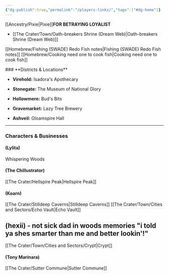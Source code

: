```yaml
---
{"dg-publish":true,"permalink":"/players-linkz/","tags":["#dg-home"]}
---
```


[[Ancestry/Pixie\|Pixie]]**FOR  BETRAYING LOYALIST**
- [[The Crater/Town/Oath-breakers Shrine (Dream Web)\|Oath-breakers Shrine (Dream Web)]]

[[Homebrew/Fishing (SWADE) Redo Fish notes\|Fishing (SWADE) Redo Fish notes]] [[Homebrew/Cooking need one to cook fish\|Cooking need one to cook fish]]
<div class="transclusion internal-embed is-loaded"><div class="markdown-embed">






</div></div>
### **Districts & Locations**

- **Virehold:** Isadora's Apothecary
    
- **Stonegate:** The Museum of National Glory
    
- **Hollowmere:** Bud's Bits
    
- **Gravemarket:** Lazy Tree Brewery
    
- **Ashveil:** Gloamspire Hall
    

---

### **Characters & Businesses**

#### **(Lylita)**
Whispering Woods



#### **(The Chillustrator)**
[[The Crater/Hellspire Peak\|Hellspire Peak]]

#### **(Koarn)**
[[The Crater/Stilldeep Caverns\|Stilldeep Caverns]]
[[The Crater/Town/Cities and Sectors/Echo Vault\|Echo Vault]]



## **(hexii)** - not sick dad in woods memories "i told ya shes smarter than me and better lookin'!"
[[The Crater/Town/Cities and Sectors/Crypt\|Crypt]]


#### **(Tony Marinara)**
[[The Crater/Sutter Commune\|Sutter Commune]]
